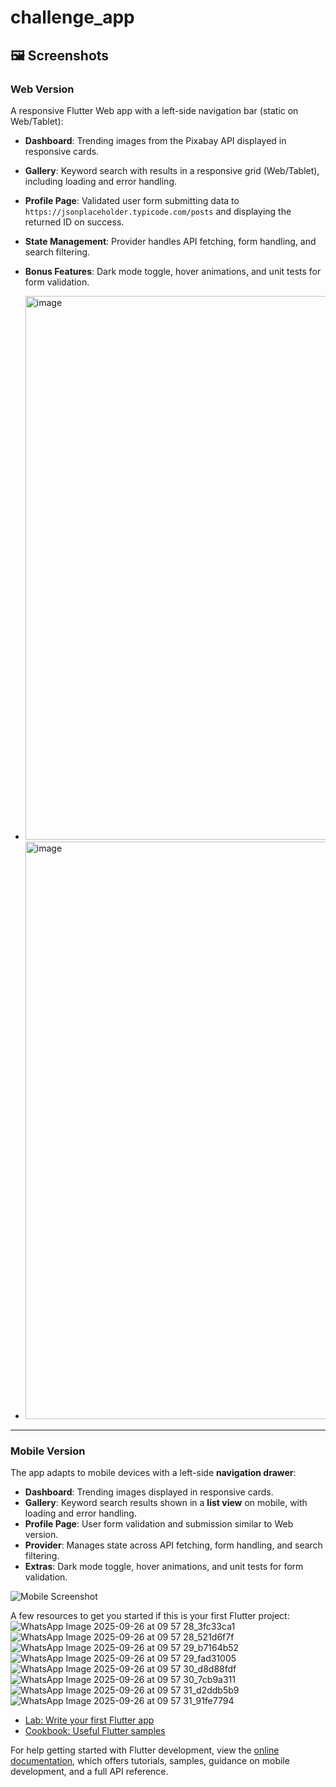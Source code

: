 # challenge_app

## 🖼️ Screenshots

### Web Version
A responsive Flutter Web app with a left-side navigation bar (static on Web/Tablet):

- **Dashboard**: Trending images from the Pixabay API displayed in responsive cards.
- **Gallery**: Keyword search with results in a responsive grid (Web/Tablet), including loading and error handling.
- **Profile Page**: Validated user form submitting data to `https://jsonplaceholder.typicode.com/posts` and displaying the returned ID on success.
- **State Management**: Provider handles API fetching, form handling, and search filtering.
- **Bonus Features**: Dark mode toggle, hover animations, and unit tests for form validation.
- <img width="1905" height="870" alt="image" src="https://github.com/user-attachments/assets/d9817733-91cd-4cbf-a43a-36802a288710" />

- <img width="1918" height="924" alt="image" src="https://github.com/user-attachments/assets/a7121fde-fc22-443f-bf56-d2a377997034" />




---

### Mobile Version
The app adapts to mobile devices with a left-side **navigation drawer**:

- **Dashboard**: Trending images displayed in responsive cards.
- **Gallery**: Keyword search results shown in a **list view** on mobile, with loading and error handling.
- **Profile Page**: User form validation and submission similar to Web version.
- **Provider**: Manages state across API fetching, form handling, and search filtering.
- **Extras**: Dark mode toggle, hover animations, and unit tests for form validation.

![Mobile Screenshot](screenshots/mobile_screenshot.png)


A few resources to get you started if this is your first Flutter project:![WhatsApp Image 2025-09-26 at 09 57 28_3fc33ca1](https://github.com/user-attachments/assets/0fa41855-d2da-4a62-b65a-8098d7270084)
![WhatsApp Image 2025-09-26 at 09 57 28_521d6f7f](https://github.com/user-attachments/assets/664a9a24-e8a0-423e-b90f-33ede8a26206)
![WhatsApp Image 2025-09-26 at 09 57 29_b7164b52](https://github.com/user-attachments/assets/3f87c169-26bb-4a34-8aff-989fda2178af)
![WhatsApp Image 2025-09-26 at 09 57 29_fad31005](https://github.com/user-attachments/assets/77d83e00-a4c4-45a7-bc3f-9f1052c35d74)
![WhatsApp Image 2025-09-26 at 09 57 30_d8d88fdf](https://github.com/user-attachments/assets/b434d298-f03c-4b87-a4a9-81354185120b)
![WhatsApp Image 2025-09-26 at 09 57 30_7cb9a311](https://github.com/user-attachments/assets/3f98d995-d2e7-42f5-be1a-dc24a566f290)
![WhatsApp Image 2025-09-26 at 09 57 31_d2ddb5b9](https://github.com/user-attachments/assets/cbb55698-28f0-46e1-87cf-b44378767677)
![WhatsApp Image 2025-09-26 at 09 57 31_91fe7794](https://github.com/user-attachments/assets/9c2ac77e-da19-4c4c-98d5-77c604e02ea1)






- [Lab: Write your first Flutter app](https://docs.flutter.dev/get-started/codelab)
- [Cookbook: Useful Flutter samples](https://docs.flutter.dev/cookbook)

For help getting started with Flutter development, view the
[online documentation](https://docs.flutter.dev/), which offers tutorials,
samples, guidance on mobile development, and a full API reference.
